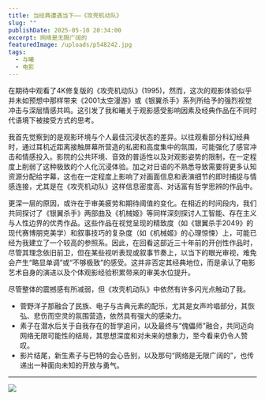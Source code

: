 ```yaml
---
title: 当经典遭遇当下——《攻壳机动队》
slug: ""
publishDate: 2025-05-10 20:34:00
excerpt: 网络是无限广阔的
featuredImage: /uploads/p548242.jpg
tags:
  - 与曦
  - 电影
---
```

在期待中观看了4K修复版的《攻壳机动队》(1995)，然而，这次的观影体验似乎并未如预想中那样带来《2001太空漫游》或《银翼杀手》系列所给予的强烈视觉冲击与深层情感共鸣。这引发了我和曦关于观影感受影响因素及经典作品在不同时代语境下被接受方式的思考。

我首先觉察到的是观影环境与个人最佳沉浸状态的差异。以往观看部分科幻经典时，通过耳机近距离接触屏幕所营造的私密和高度集中的氛围，可能强化了感官冲击和情感投入。影院的公共环境、音效的普适性以及对观影姿势的限制，在一定程度上削弱了这种极致的个人化沉浸体验。加之对日语的不熟悉导致需要将更多认知资源分配给字幕，这也在一定程度上影响了对画面信息和表演细节的即时捕捉与情感连接，尤其是在《攻壳机动队》这样信息密度高、对话富有哲学思辨的作品中。

更深一层的原因，或许在于审美疲劳和期待阈值的变化。在相近的时间段内，我们共同探讨了《银翼杀手》两部曲及《机械姬》等同样深刻探讨人工智能、存在主义与人性边界的优秀作品。这些作品在视觉呈现的精致度（如《银翼杀手2049》的现代赛博朋克美学）和叙事技巧的复杂度（如《机械姬》的心理惊悚）上，可能已经为我建立了一个较高的参照系。因此，在回看这部近三十年前的开创性作品时，尽管其理念依旧前卫，但在某些视听表现或叙事节奏上，以当下的眼光审视，难免会产生“略显单调”或“不够极致”的感受。这并非否定其经典地位，而是承认了电影艺术自身的演进以及个体观影经验积累带来的审美水位提升。

尽管整体的震撼感有所减弱，但《攻壳机动队》中依然有许多闪光点触动了我。

* 菅野洋子那融合了民族、电子与古典元素的配乐，尤其是女声吟唱部分，其恢弘、悲伤而空灵的氛围营造，依然具有强大的感染力。
* 素子在潜水后关于自我存在的哲学追问，以及最终与“傀儡师”融合，共同迈向网络无限可能性的结局，其思想深度和对未来的想象力，至今看来仍令人赞叹。
* 影片结尾，新生素子与巴特的会心告别，以及那句“网络是无限广阔的”，也传递出一种面向未知的开放与勇气。

- - -

![](/uploads/p548244.jpg)
